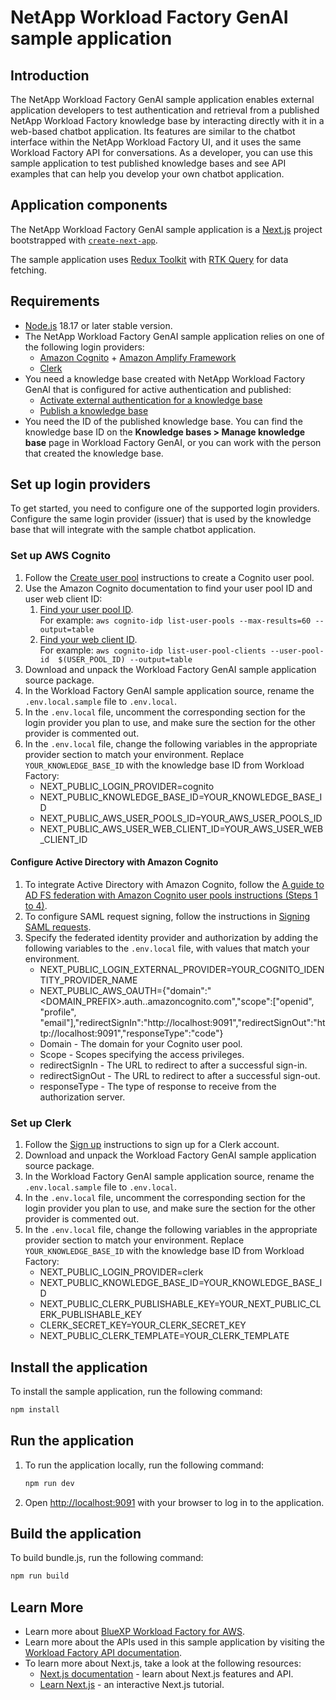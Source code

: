 # NetApp Workload Factory GenAI sample application

## Introduction
The NetApp Workload Factory GenAI sample application enables external application developers to test authentication and retrieval from a published NetApp Workload Factory knowledge base by interacting directly with it in a web-based chatbot application. Its features are similar to the chatbot interface within the NetApp Workload Factory UI, and it uses the same Workload Factory API for conversations. As a developer, you can use this sample application to test published knowledge bases and see API examples that can help you develop your own chatbot application.

## Application components
The NetApp Workload Factory GenAI sample application is a [Next.js](https://nextjs.org/) project bootstrapped with [`create-next-app`](https://github.com/vercel/next.js/tree/canary/packages/create-next-app).

The sample application uses [Redux Toolkit](https://redux-toolkit.js.org) with [RTK Query](https://redux-toolkit.js.org/tutorials/rtk-query) for data fetching.

## Requirements
- [Node.js](https://nodejs.org/) 18.17 or later stable version.
- The NetApp Workload Factory GenAI sample application relies on one of the following login providers:
    - [Amazon Cognito](https://aws.amazon.com/cognito/) + [Amazon Amplify Framework](https://aws-amplify.github.io/docs/js/start)
    - [Clerk](https://clerk.com/)
- You need a knowledge base created with NetApp Workload Factory GenAI that is configured for active authentication and published:
    - [Activate external authentication for a knowledge base](https://docs.netapp.com/us-en/workload-genai/activate-authentication.html)
    - [Publish a knowledge base](https://docs.netapp.com/us-en/workload-genai/publish-knowledgebase.html)
- You need the ID of the published knowledge base. You can find the knowledge base ID on the **Knowledge bases > Manage knowledge base** page in Workload Factory GenAI, or you can work with the person that created the knowledge base.

## Set up login providers
To get started, you need to configure one of the supported login providers. Configure the same login provider (issuer) that is used by the knowledge base that will integrate with the sample chatbot application.

### Set up AWS Cognito
1. Follow the [Create user pool](https://www.cognitobuilders.training/20-lab1/20-setup-and-explore/10-create-userpool/) instructions to create a Cognito user pool.
2. Use the Amazon Cognito documentation to find your user pool ID and user web client ID:
    1. [Find your user pool ID](https://awscli.amazonaws.com/v2/documentation/api/latest/reference/cognito-idp/list-user-pools.html).  
    For example: `aws cognito-idp list-user-pools --max-results=60 --output=table`
    2. [Find your web client ID](https://awscli.amazonaws.com/v2/documentation/api/latest/reference/cognito-idp/list-user-pool-clients.html).  
    For example: `aws cognito-idp list-user-pool-clients --user-pool-id  $(USER_POOL_ID) --output=table`        
3. Download and unpack the Workload Factory GenAI sample application source package.
4. In the Workload Factory GenAI sample application source, rename the `.env.local.sample` file to `.env.local`.
5. In the `.env.local` file, uncomment the corresponding section for the login provider you plan to use, and make sure the section for the other provider is commented out. 
6. In the `.env.local` file, change the following variables in the appropriate provider section to match your environment. Replace `YOUR_KNOWLEDGE_BASE_ID` with the knowledge base ID from Workload Factory:
    - NEXT_PUBLIC_LOGIN_PROVIDER=cognito
    - NEXT_PUBLIC_KNOWLEDGE_BASE_ID=YOUR_KNOWLEDGE_BASE_ID
    - NEXT_PUBLIC_AWS_USER_POOLS_ID=YOUR_AWS_USER_POOLS_ID
    - NEXT_PUBLIC_AWS_USER_WEB_CLIENT_ID=YOUR_AWS_USER_WEB_CLIENT_ID

#### Configure Active Directory with Amazon Cognito
1. To integrate Active Directory with Amazon Cognito, follow the [A guide to AD FS federation with Amazon Cognito user pools instructions (Steps 1 to 4)](https://aws.amazon.com/blogs/security/simplify-web-app-authentication-a-guide-to-ad-fs-federation-with-amazon-cognito-user-pools/).
2. To configure SAML request signing, follow the instructions in [Signing SAML requests](https://docs.aws.amazon.com/cognito/latest/developerguide/cognito-user-pools-SAML-signing-encryption.html#cognito-user-pools-SAML-signing).
3. Specify the federated identity provider and authorization by adding the following variables to the `.env.local` file, with values that match your environment.
    - NEXT_PUBLIC_LOGIN_EXTERNAL_PROVIDER=YOUR_COGNITO_IDENTITY_PROVIDER_NAME
    - NEXT_PUBLIC_AWS_OAUTH={"domain":"<DOMAIN_PREFIX>.auth.<REGION>.amazoncognito.com","scope":["openid", "profile", "email"],"redirectSignIn":"http://localhost:9091","redirectSignOut":"http://localhost:9091","responseType":"code"} 
    - Domain - The domain for your Cognito user pool.
    - Scope - Scopes specifying the access privileges.
    - redirectSignIn - The URL to redirect to after a successful sign-in.
    - redirectSignOut - The URL to redirect to after a successful sign-out.
    - responseType - The type of response to receive from the authorization server.

### Set up Clerk
1. Follow the [Sign up](https://dashboard.clerk.com/sign-in?redirect_url=https%3A%2F%2Fdashboard.clerk.com%2F) instructions to sign up for a Clerk account. 
2. Download and unpack the Workload Factory GenAI sample application source package.
3. In the Workload Factory GenAI sample application source, rename the `.env.local.sample` file to `.env.local`.
4. In the `.env.local` file, uncomment the corresponding section for the login provider you plan to use, and make sure the section for the other provider is commented out. 
5. In the `.env.local` file, change the following variables in the appropriate provider section to match your environment. Replace `YOUR_KNOWLEDGE_BASE_ID` with the knowledge base ID from Workload Factory:
    - NEXT_PUBLIC_LOGIN_PROVIDER=clerk
    - NEXT_PUBLIC_KNOWLEDGE_BASE_ID=YOUR_KNOWLEDGE_BASE_ID
    - NEXT_PUBLIC_CLERK_PUBLISHABLE_KEY=YOUR_NEXT_PUBLIC_CLERK_PUBLISHABLE_KEY
    - CLERK_SECRET_KEY=YOUR_CLERK_SECRET_KEY
    - NEXT_PUBLIC_CLERK_TEMPLATE=YOUR_CLERK_TEMPLATE

## Install the application
To install the sample application, run the following command:

```bash
npm install
```

## Run the application 
1. To run the application locally, run the following command:

    ```bash
    npm run dev
    ```

2. Open [http://localhost:9091](http://localhost:9091) with your browser to log in to the application.

## Build the application
To build bundle.js, run the following command:

```bash
npm run build
```

## Learn More

- Learn more about [BlueXP Workload Factory for AWS](https://docs.netapp.com/us-en/workload-genai/index.html).
- Learn more about the APIs used in this sample application by visiting the [Workload Factory API documentation](https://console.workloads.netapp.com/api-doc).
- To learn more about Next.js, take a look at the following resources:
    - [Next.js documentation](https://nextjs.org/docs) - learn about Next.js features and API.
    - [Learn Next.js](https://nextjs.org/learn) - an interactive Next.js tutorial.